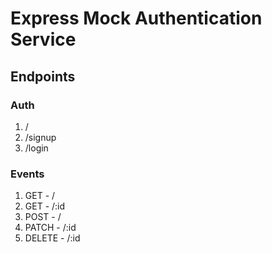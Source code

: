 # Express Mock Authentication Service

## Endpoints

### Auth
1. /
2. /signup
3. /login

### Events

1. GET - /
2. GET - /:id
3. POST - /
4. PATCH - /:id
4. DELETE - /:id